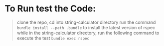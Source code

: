 # To Run test the Code:

> clone the repo, cd into string-calculator directory
> run the command `bundle install --path .bundle` to install the latest version of rspec
> while in the string-calculator directory, run the following command to execute the test
> `bundle exec rspec`
